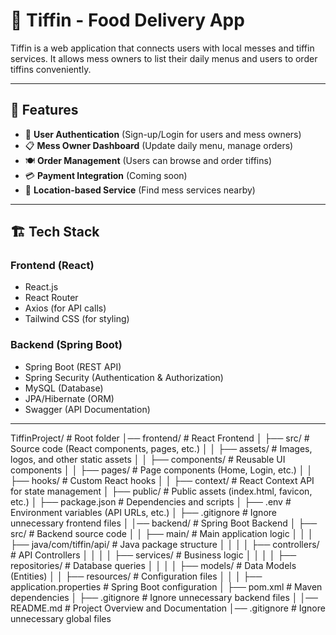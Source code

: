 # 🍱 Tiffin - Food Delivery App

Tiffin is a web application that connects users with local messes and tiffin services. It allows mess owners to list their daily menus and users to order tiffins conveniently.

---

## 🚀 Features
- 🛒 **User Authentication** (Sign-up/Login for users and mess owners)
- 📋 **Mess Owner Dashboard** (Update daily menu, manage orders)
- 🍽 **Order Management** (Users can browse and order tiffins)
- 💳 **Payment Integration** (Coming soon)
- 📍 **Location-based Service** (Find mess services nearby)

---

## 🏗 Tech Stack
### **Frontend** (React)
- React.js
- React Router
- Axios (for API calls)
- Tailwind CSS (for styling)

### **Backend** (Spring Boot)
- Spring Boot (REST API)
- Spring Security (Authentication & Authorization)
- MySQL (Database)
- JPA/Hibernate (ORM)
- Swagger (API Documentation)

---

TiffinProject/        # Root folder
│── frontend/         # React Frontend
│   ├── src/         # Source code (React components, pages, etc.)
│   │   ├── assets/   # Images, logos, and other static assets
│   │   ├── components/ # Reusable UI components
│   │   ├── pages/    # Page components (Home, Login, etc.)
│   │   ├── hooks/    # Custom React hooks
│   │   ├── context/  # React Context API for state management
│   ├── public/       # Public assets (index.html, favicon, etc.)
│   ├── package.json  # Dependencies and scripts
│   ├── .env          # Environment variables (API URLs, etc.)
│   ├── .gitignore    # Ignore unnecessary frontend files
│
│── backend/          # Spring Boot Backend
│   ├── src/          # Backend source code
│   │   ├── main/     # Main application logic
│   │   │   ├── java/com/tiffin/api/  # Java package structure
│   │   │   │   ├── controllers/  # API Controllers
│   │   │   │   ├── services/     # Business logic
│   │   │   │   ├── repositories/ # Database queries
│   │   │   │   ├── models/       # Data Models (Entities)
│   │   ├── resources/  # Configuration files
│   │   │   ├── application.properties  # Spring Boot configuration
│   ├── pom.xml       # Maven dependencies
│   ├── .gitignore    # Ignore unnecessary backend files
│
│── README.md         # Project Overview and Documentation
│── .gitignore        # Ignore unnecessary global files

